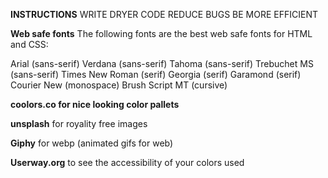 **INSTRUCTIONS**
WRITE DRYER CODE
REDUCE BUGS
BE MORE EFFICIENT


**Web safe fonts**
The following fonts are the best web safe fonts for HTML and CSS:

Arial (sans-serif)
Verdana (sans-serif)
Tahoma (sans-serif)
Trebuchet MS (sans-serif)
Times New Roman (serif)
Georgia (serif)
Garamond (serif)
Courier New (monospace)
Brush Script MT (cursive)

**coolors.co for nice looking color pallets**

**unsplash** for royality free images

**Giphy** for webp (animated gifs for web)

**Userway.org** to see the accessibility of your colors used
